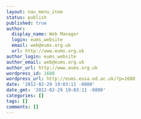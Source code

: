 ```yaml
---
layout: nav_menu_item
status: publish
published: true
author:
  display_name: Web Manager
  login: eums_website
  email: web@eums.org.uk
  url: http://www.eums.org.uk
author_login: eums_website
author_email: web@eums.org.uk
author_url: http://www.eums.org.uk
wordpress_id: 1688
wordpress_url: http://eums.eusa.ed.ac.uk/?p=1688
date: '2012-02-29 19:03:11 -0800'
date_gmt: '2012-02-29 19:03:11 -0800'
categories: []
tags: []
comments: []
---
```


